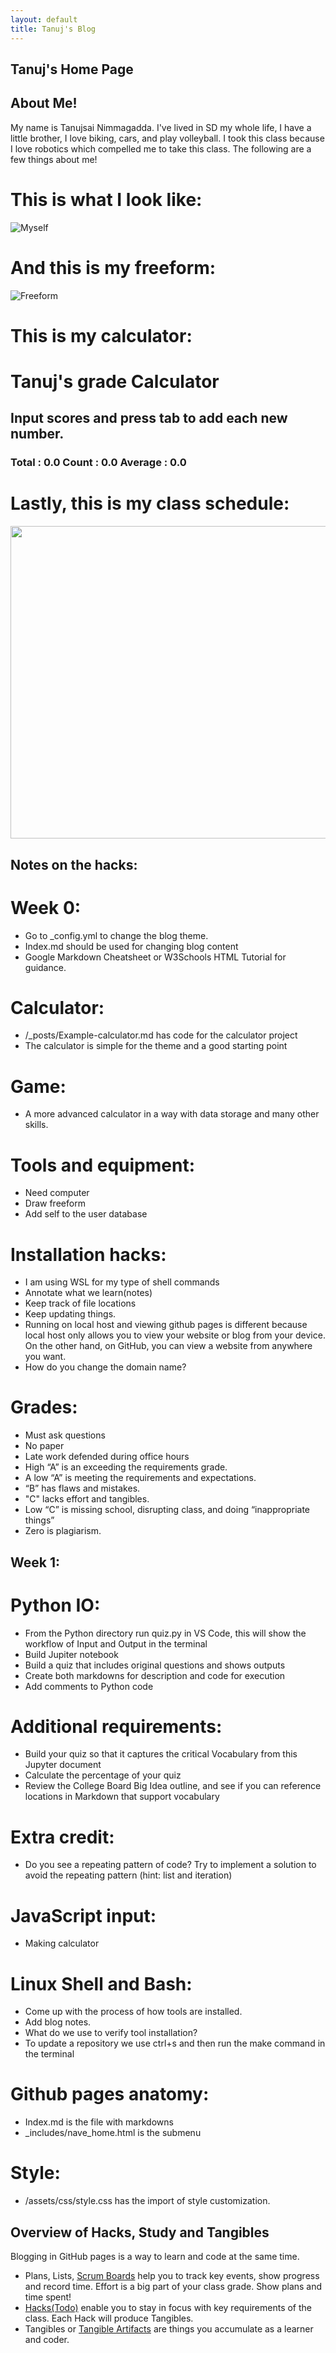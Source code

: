 ```yaml
---
layout: default
title: Tanuj's Blog
---
```



## Tanuj's Home Page 





## About Me!
My name is Tanujsai Nimmagadda. I've lived in SD my whole life, I have a little brother, I love biking, cars, and play volleyball. I took this class because I love robotics which compelled me to take this class. The following are a few things about me!

# This is what I look like:

![Myself](https://raw.githubusercontent.com/Tanuj253/photos/main/dwarf.png)

# And this is my freeform:

![Freeform](https://raw.githubusercontent.com/Tanuj253/photos/main/Screenshot_20230824-092203.png)


# This is my calculator:

<!-- Heading -->
<h1>Tanuj's grade Calculator</h1>
<h2>Input scores and press tab to add each new number.</h2>
<!-- Totals -->
<h3>
    Total : <span id="total">0.0</span>
    Count : <span id="count">0.0</span>
    Average : <span id="average">0.0</span>
</h3>
<!-- Rows -->
<div id="scores">
    <!-- javascript generated inputs -->
</div>

<script>
// Creates a new input box
function newInputLine(index) {

    // Add a label for each score element
    var title = document.createElement('label');
    title.setAttribute('for', index);
    title.innerHTML = index + ". ";    
    document.getElementById("scores").appendChild(title); // add to HTML

    // Setup score element and attributes
    var score = document.createElement("input"); // input element
    score.setAttribute('id', index);  // id of input element
    score.setAttribute('onkeydown', "calculator(event)"); // Each key triggers event
    score.setAttribute('type', "number"); // Use text type to allow typing multiple characters
    score.setAttribute('name', "score");  // name is used to group "score" elements
    score.setAttribute('style', "text-align: right; width: 5em");
    document.getElementById("scores").appendChild(score);  // add to HTML

    // Create and add blank line after input box
    var br = document.createElement("br");  // line break element
    document.getElementById("scores").appendChild(br); // add to HTML

    // Set focus on the new input line
    document.getElementById(index).focus();
}

// Handles event and calculates totals
function calculator(event) {
    var key = event.key;
    // Check if the pressed key is the "Tab" key (key code 9) or "Enter" key (key code 13)
    if (key === "Tab" || key === "Enter") { 
        event.preventDefault(); // Prevent default behavior (tabbing to the next element)
   
        var array = document.getElementsByName('score'); // setup array of scores
        var total = 0;  // running total
        var count = 0;  // count of input elements with valid values

        for (var i = 0; i < array.length; i++) {  // iterate through array
            var value = array[i].value;
            if (parseFloat(value)) {
                var parsedValue = parseFloat(value);
                total += parsedValue;  // add to running total
                count++;
            }
        }

        // update totals
        document.getElementById('total').innerHTML = total.toFixed(2); // show two decimals
        document.getElementById('count').innerHTML = count;

        if (count > 0) {
            document.getElementById('average').innerHTML = (total / count).toFixed(2);
        } else {
            document.getElementById('average').innerHTML = "0.0";
        }

        // adds newInputLine, only if all array values satisfy parseFloat 
        if (count === document.getElementsByName('score').length) {
            newInputLine(count); // make a new input line
        }
    }
}

// Creates 1st input box on Window load
newInputLine(0);

</script>


# Lastly, this is my class schedule:

<img src="images/tri 1 schedule.png" width="700" height="500">



## Notes on the hacks:
# Week 0:
- Go to _config.yml to change the blog theme.
- Index.md should be used for changing blog content
- Google Markdown Cheatsheet or W3Schools HTML Tutorial for guidance.

# Calculator:
- /_posts/<date>Example-calculator.md has code for the calculator project
- The calculator is simple for the theme and a good starting point

# Game:
- A more advanced calculator in a way with data storage and many other skills.


# Tools and equipment:
- Need computer
- Draw freeform
- Add self to the user database


# Installation hacks:
- I am using WSL for my type of shell commands
- Annotate what we learn(notes)
- Keep track of file locations
- Keep updating things.
- Running on local host and viewing github pages is different because local host only allows you to view your website or blog from your device. On the other hand, on GitHub, you can view a website from anywhere you want.
- How do you change the domain name?

# Grades:
- Must ask questions 
- No paper
- Late work defended during office hours
- High “A” is an exceeding the requirements grade. 
- A low “A” is meeting the requirements and expectations. 
- “B” has flaws and mistakes.
- "C" lacks effort and tangibles.
- Low “C” is missing school, disrupting class, and doing “inappropriate things”
- Zero is plagiarism.





## Week 1:
# Python IO:
- From the Python directory run quiz.py in VS Code, this will show the workflow of Input and Output in the terminal
- Build Jupiter notebook
- Build a quiz that includes original questions and shows outputs
- Create both markdowns for description and code for execution
- Add comments to Python code
# Additional requirements:
- Build your quiz so that it captures the critical Vocabulary from this Jupyter document
- Calculate the percentage of your quiz
- Review the College Board Big Idea outline, and see if you can reference locations in Markdown that support vocabulary
# Extra credit:
- Do you see a repeating pattern of code? Try to implement a solution to avoid the repeating pattern (hint: list and iteration)


# JavaScript input:
- Making calculator


# Linux Shell and Bash:
- Come up with the process of how tools are installed.
- Add blog notes.
- What do we use to verify tool installation?
- To update a repository we use ctrl+s and then run the make command in the terminal



# Github pages anatomy:
- Index.md is the file with markdowns
- _includes/nave_home.html is the submenu

# Style:
- /assets/css/style.css has the import of style customization.


## Overview of Hacks, Study and Tangibles
Blogging in GitHub pages is a way to learn and code at the same time. 
- Plans, Lists, [Scrum Boards](https://clickup.com/blog/scrum-board/) help you to track key events, show progress and record time.  Effort is a big part of your class grade.  Show plans and time spent!
- [Hacks(Todo)](https://levelup.gitconnected.com/six-ultimate-daily-hacks-for-every-programmer-60f5f10feae) enable you to stay in focus with key requirements of the class.  Each Hack will produce Tangibles.
- Tangibles or [Tangible Artifacts](https://en.wikipedia.org/wiki/Artifact_(software_development)) are things you accumulate as a learner and coder. 
